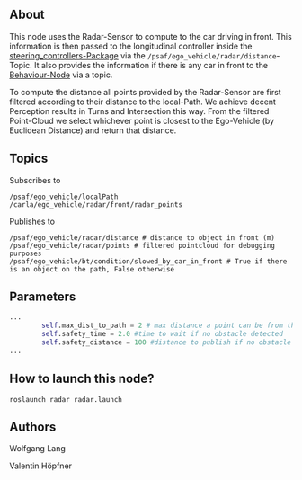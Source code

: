 ## About
This node uses the Radar-Sensor to compute to the car driving in front. This information is then passed to the longitudinal controller inside the [steering_controllers-Package](https://github.com/ll7/psaf2/tree/main/Acting/steering_controllers) via the `/psaf/ego_vehicle/radar/distance`-Topic. It also provides the information if there is any car in front to the [Behaviour-Node](https://github.com/ll7/psaf2/tree/main/Planning/behavior_agent) via a topic. 

To compute the distance all points provided by the Radar-Sensor are first filtered according to their distance to the local-Path. We achieve decent Perception results in Turns and Intersection this way. From the filtered Point-Cloud we select whichever point is closest to the Ego-Vehicle (by Euclidean Distance) and return that distance.    
## Topics
Subscribes to
```
/psaf/ego_vehicle/localPath
/carla/ego_vehicle/radar/front/radar_points

```

Publishes to
```
/psaf/ego_vehicle/radar/distance # distance to object in front (m)
/psaf/ego_vehicle/radar/points # filtered pointcloud for debugging purposes
/psaf/ego_vehicle/bt/condition/slowed_by_car_in_front # True if there is an object on the path, False otherwise
```
## Parameters
```python
...
        self.max_dist_to_path = 2 # max distance a point can be from the path to be considered
        self.safety_time = 2.0 #time to wait if no obstacle detected
        self.safety_distance = 100 #distance to publish if no obstacle detected
...
``` 

## How to launch this node?
```shell
roslaunch radar radar.launch
```

## Authors
Wolfgang Lang

Valentin Höpfner
